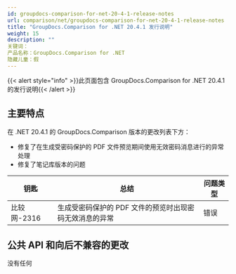 ```yaml
---
id: groupdocs-comparison-for-net-20-4-1-release-notes
url: comparison/net/groupdocs-comparison-for-net-20-4-1-release-notes
title: "GroupDocs.Comparison for .NET 20.4.1 发行说明"
weight: 15
description: ""
关键词：
产品名称：GroupDocs.Comparison for .NET
隐藏儿童：假
---
```

{{< alert style="info" >}}此页面包含 GroupDocs.Comparison for .NET 20.4.1 的发行说明{{< /alert >}}

## 主要特点

在 .NET 20.4.1 的 GroupDocs.Comparison 版本的更改列表下方：

* 修复了在生成受密码保护的 PDF 文件预览期间使用无效密码消息进行的异常处理
* 修复了笔记库版本的问题

|钥匙 |总结 |问题类型 |
| --- | --- | --- |
|比较网-2316 |生成受密码保护的 PDF 文件的预览时出现密码无效消息的异常 |错误 |

## 公共 API 和向后不兼容的更改

没有任何

